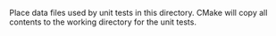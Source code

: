 Place data files used by unit tests in this directory. CMake will copy all contents to the working directory for the unit
tests.
